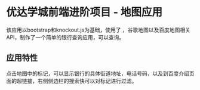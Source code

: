 # 优达学城前端进阶项目 - 地图应用
该应用以bootstrap和knockout.js为基础，使用了 ，谷歌地图以及百度地图相关API，制作了一个简单的银行查询应用，可以查询。

## 应用特性
点击地图中的标记，可以显示银行的具体街道地址，电话号码，以及到百度介绍页面的超链接，右侧侧边栏的搜索快可以对标记进行过滤。